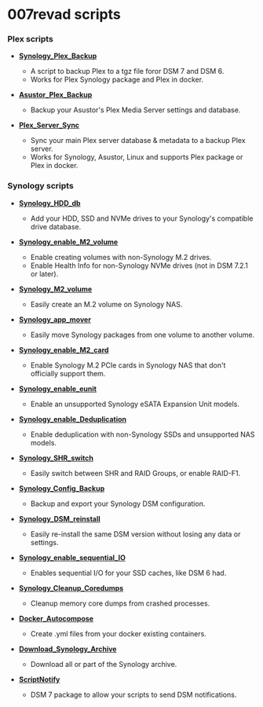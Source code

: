 # 007revad scripts

### Plex scripts

- **<a href="https://github.com/007revad/Synology_Plex_Backup">Synology_Plex_Backup</a>**
  - A script to backup Plex to a tgz file foror DSM 7 and DSM 6.
  - Works for Plex Synology package and Plex in docker.

- **<a href="https://github.com/007revad/Asustor_Plex_Backup">Asustor_Plex_Backup</a>**
  - Backup your Asustor's Plex Media Server settings and database.

- **<a href="https://github.com/007revad/Plex_Server_Sync">Plex_Server_Sync</a>**
  - Sync your main Plex server database & metadata to a backup Plex server.
  - Works for Synology, Asustor, Linux and supports Plex package or Plex in docker.


### Synology scripts

- **<a href="https://github.com/007revad/Synology_HDD_db">Synology_HDD_db</a>**
  - Add your HDD, SSD and NVMe drives to your Synology's compatible drive database.

- **<a href="https://github.com/007revad/Synology_enable_M2_volume">Synology_enable_M2_volume</a>**
  - Enable creating volumes with non-Synology M.2 drives.
  - Enable Health Info for non-Synology NVMe drives (not in DSM 7.2.1 or later).

- **<a href="https://github.com/007revad/Synology_M2_volume">Synology_M2_volume</a>**
  - Easily create an M.2 volume on Synology NAS.

- **<a href="https://github.com/007revad/Synology_app_mover">Synology_app_mover</a>**
  - Easily move Synology packages from one volume to another volume.

- **<a href="https://github.com/007revad/Synology_enable_M2_card">Synology_enable_M2_card</a>**
  - Enable Synology M.2 PCIe cards in Synology NAS that don't officially support them.

- **<a href="https://github.com/007revad/Synology_enable_eunit">Synology_enable_eunit</a>**
  - Enable an unsupported Synology eSATA Expansion Unit models.

- **<a href="https://github.com/007revad/Synology_enable_Deduplication">Synology_enable_Deduplication</a>**
  - Enable deduplication with non-Synology SSDs and unsupported NAS models.

- **<a href="https://github.com/007revad/Synology_SHR_switch">Synology_SHR_switch</a>**
  - Easily switch between SHR and RAID Groups, or enable RAID-F1.

- **<a href="https://github.com/007revad/Synology_Config_Backup">Synology_Config_Backup</a>**
  - Backup and export your Synology DSM configuration.

- **<a href="https://github.com/007revad/Synology_DSM_reinstall">Synology_DSM_reinstall</a>**
  - Easily re-install the same DSM version without losing any data or settings.

- **<a href="https://github.com/007revad/Synology_enable_sequential_IO">Synology_enable_sequential_IO</a>**
  - Enables sequential I/O for your SSD caches, like DSM 6 had.

- **<a href="https://github.com/007revad/Synology_Cleanup_Coredumps">Synology_Cleanup_Coredumps</a>**
  - Cleanup memory core dumps from crashed processes.
 
- **<a href="https://github.com/007revad/Docker_Autocompose">Docker_Autocompose</a>**
  - Create .yml files from your docker existing containers.

- **<a href="https://github.com/007revad/Download_Synology_Archive">Download_Synology_Archive</a>**
  - Download all or part of the Synology archive.

- **<a href="https://github.com/007revad/ScriptNotify">ScriptNotify</a>**
  - DSM 7 package to allow your scripts to send DSM notifications.

<br>
